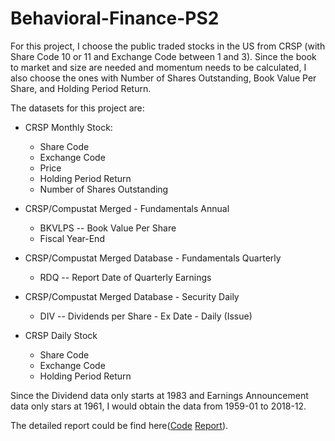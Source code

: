 # Behavioral-Finance-PS2

For this project, I choose the public traded stocks in the US from CRSP (with Share Code 10 or 11 and Exchange Code between 1 and 3). Since the book to market and size are needed and momentum needs to be calculated, I also choose the ones with Number of Shares Outstanding, Book Value Per Share, and Holding Period Return.

The datasets for this project are:

* CRSP Monthly Stock:
    * Share Code
    * Exchange Code
    * Price
    * Holding Period Return
    * Number of Shares Outstanding

* CRSP/Compustat Merged - Fundamentals Annual
    * BKVLPS -- Book Value Per Share
    * Fiscal Year-End
* CRSP/Compustat Merged Database - Fundamentals Quarterly
    * RDQ -- Report Date of Quarterly Earnings

* CRSP/Compustat Merged Database - Security Daily
    * DIV -- Dividends per Share - Ex Date - Daily (Issue)

* CRSP Daily Stock
    * Share Code
    * Exchange Code
    * Holding Period Return

Since the Dividend data only starts at 1983 and Earnings Announcement data only stars at 1961, I would obtain the data from 1959-01 to 2018-12.

The detailed report could be find here([Code](https://github.com/JiaxiLi1995/Behavioral-Finance-PS2/blob/master/Event_studies.Rmd) [Report](https://github.com/JiaxiLi1995/Behavioral-Finance-PS2/blob/master/Event_studies.md)).